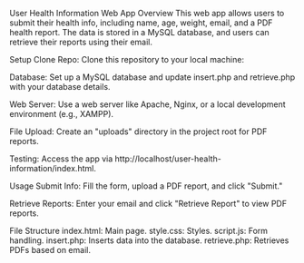 User Health Information Web App
Overview
This web app allows users to submit their health info, including name, age, weight, email, and a PDF health report. The data is stored in a MySQL database, and users can retrieve their reports using their email.

Setup
Clone Repo: Clone this repository to your local machine:

Database: Set up a MySQL database and update insert.php and retrieve.php with your database details.

Web Server: Use a web server like Apache, Nginx, or a local development environment (e.g., XAMPP).

File Upload: Create an "uploads" directory in the project root for PDF reports.

Testing: Access the app via http://localhost/user-health-information/index.html.

Usage
Submit Info: Fill the form, upload a PDF report, and click "Submit."

Retrieve Reports: Enter your email and click "Retrieve Report" to view PDF reports.

File Structure
index.html: Main page.
style.css: Styles.
script.js: Form handling.
insert.php: Inserts data into the database.
retrieve.php: Retrieves PDFs based on email.
